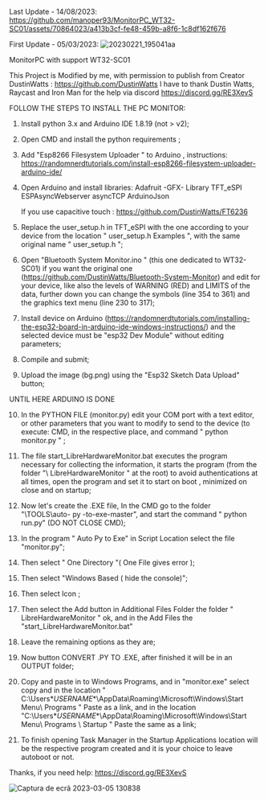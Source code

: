 Last Update - 14/08/2023:
https://github.com/manoper93/MonitorPC_WT32-SC01/assets/70864023/a413b3cf-fe48-459b-a8f6-1c8df162f676

First Update - 05/03/2023:
![20230221_195041aa](https://user-images.githubusercontent.com/70864023/222975950-0b791d5f-fe44-46d5-a8be-7de803ef2561.jpg)

MonitorPC with support WT32-SC01

This Project is Modified by me, with permission to publish from Creator DustinWatts : https://github.com/DustinWatts
I have to thank Dustin Watts, Raycast and Iron Man for the help via discord https://discord.gg/RE3XevS


FOLLOW THE STEPS TO INSTALL THE PC MONITOR:

1. Install python 3.x and Arduino IDE 1.8.19 (not > v2);

2. Open CMD and install the python requirements ;

3. Add "Esp8266 Filesystem Uploader " to Arduino , instructions:
	https://randomnerdtutorials.com/install-esp8266-filesystem-uploader-arduino-ide/

4. Open Arduino and install libraries:
	Adafruit -GFX- Library
	TFT_eSPI
	ESPAsyncWebserver
	asyncTCP
	ArduinoJson
	
	If you use capacitive touch :
		https://github.com/DustinWatts/FT6236

5. Replace the user_setup.h in TFT_eSPI with the one according to your device from the location " user_setup.h Examples ", with the same original name " user_setup.h ";

6. Open "Bluetooth System Monitor.ino " (this one dedicated to WT32-SC01) if you want the original one (https://github.com/DustinWatts/Bluetooth-System-Monitor) and edit for your device, like also the levels of WARNING (RED) and LIMITS of the data, further down you can change the symbols (line 354 to 361) and the graphics text menu (line 230 to 317);

7. Install device on Arduino (https://randomnerdtutorials.com/installing-the-esp32-board-in-arduino-ide-windows-instructions/) and the selected device must be "esp32 Dev Module" without editing parameters;

8. Compile and submit;

9. Upload the image (bg.png) using the "Esp32 Sketch Data Upload" button;


UNTIL HERE ARDUINO IS DONE


10. In the PYTHON FILE (monitor.py) edit your COM port with a text editor, or other parameters that you want to modify to send to the device (to execute: CMD, in the respective place, and command " python monitor.py " ;

11. The file start_LibreHardwareMonitor.bat executes the program necessary for collecting the information, it starts the program (from the folder "\ LibreHardwareMonitor " at the root) to avoid authentications at all times, open the program and set it to start on boot , minimized on close and on startup;

12. Now let's create the .EXE file, In the CMD go to the folder "\TOOLS\auto- py -to-exe-master", and start the command " python run.py" (DO NOT CLOSE CMD);

13. In the program " Auto Py to Exe" in Script Location select the file "monitor.py";

14. Then select " One Directory "( One File gives error );

15. Then select "Windows Based ( hide the console)";

16. Then select Icon ;

17. Then select the Add button in Additional Files Folder the folder " LibreHardwareMonitor " ok, and in the Add Files the "start_LibreHardwareMonitor.bat"

18. Leave the remaining options as they are;

19. Now button CONVERT .PY TO .EXE, after finished it will be in an OUTPUT folder;

20. Copy and paste in to Windows Programs, and in "monitor.exe" select copy and in the location " C:\Users\**USERNAME**\AppData\Roaming\Microsoft\Windows\Start Menu\ Programs \" Paste as a link, and in the location "C:\Users\**USERNAME**\AppData\Roaming\Microsoft\Windows\Start Menu\ Programs \ Startup " Paste the same as a link;

21. To finish opening Task Manager in the Startup Applications location will be the respective program created and it is your choice to leave autoboot or not.

Thanks, if you need help: https://discord.gg/RE3XevS

![Captura de ecrã 2023-03-05 130838](https://user-images.githubusercontent.com/70864023/222975829-b03009bb-b252-49b1-9d80-63daa47c2fa2.png)

